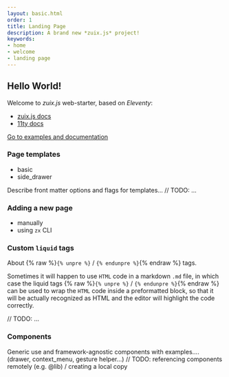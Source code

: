 ```yaml
---
layout: basic.html
order: 1
title: Landing Page
description: A brand new *zuix.js* project!
keywords:
- home
- welcome
- landing page
---
```


## Hello World!

Welcome to *zuix.js* web-starter, based on *Eleventy*:

- [zuix.js docs](https://zuixjs.org)
- [11ty docs](https://11ty.dev)


[Go to examples and documentation](pages/docs/welcome)

### Page templates

- basic
- side_drawer

Describe front matter options and flags for templates... // TODO: ...

### Adding a new page

- manually
- using `zx` CLI

### Custom `liquid` tags 

About {% raw %}`{% unpre %}` / `{% endunpre %}`{% endraw %} tags.

Sometimes it will happen to use `HTML` code in a markdown `.md` file, in which case the liquid tags {% raw %}`{% unpre %}` / `{% endunpre %}`{% endraw %}
can be used to wrap the `HTML` code inside a preformatted block, so that it will be actually recognized as HTML and the
editor will highlight the code correctly.

// TODO: ...

### Components

Generic use and framework-agnostic components with examples.... (drawer, context_menu, gesture helper...)
// TODO: referencing components remotely (e.g. @lib) / creating a local copy
